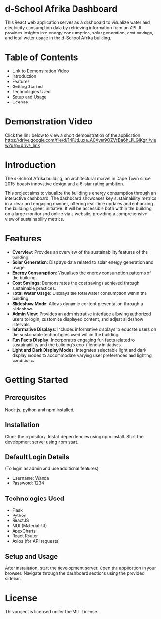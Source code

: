 # d-School Afrika Dashboard
This React web application serves as a dashboard to visualize water and electricity consumption data by retrieving information from an API. It provides insights into energy consumption, solar generation, cost savings, and total water usage in the d-School Afrika building.

# Table of Contents
* Link to Demonstration Video
* Introduction
* Features
* Getting Started
* Technologies Used
* Setup and Usage
* License
  
# Demonstration Video
Click the link below to view a short demonstration of the application
https://drive.google.com/file/d/14FJtLuxaLA0Xym9OZVcBa6hLPLGiKgnI/view?usp=drive_link

# Introduction
The d-School Afrika building, an architectural marvel in Cape Town since 2015, boasts innovative design and a 6-star rating ambition.

This project aims to visualize the building's energy consumption through an interactive dashboard. The dashboard showcases key sustainability metrics in a clear and engaging manner, offering real-time updates and enhancing the building's green initiative. It will be accessible both within the building on a large monitor and online via a website, providing a comprehensive view of sustainability metrics.

# Features
- **Overview**: Provides an overview of the sustainability features of the building.
- **Solar Generation**: Displays data related to solar energy generation and usage.
- **Energy Consumption**: Visualizes the energy consumption patterns of the building.
- **Cost Savings**: Demonstrates the cost savings achieved through sustainable practices.
- **Total Water Usage**: Displays the total water consumption within the building.
- **Slideshow Mode**: Allows dynamic content presentation through a slideshow.
- **Admin View**: Provides an administrative interface allowing authorized users to login, customize displayed content, and adjust slideshow intervals.
- **Informative Displays**: Includes informative displays to educate users on the sustainable technologies used within the building.
- **Fun Facts Display**: Incorporates engaging fun facts related to sustainability and the building's eco-friendly initiatives.
- **Light and Dark Display Modes**: Integrates selectable light and dark display modes to accommodate varying user preferences and lighting conditions.

# Getting Started

## Prerequisites
Node.js, python and npm installed.

## Installation
Clone the repository.
Install dependencies using npm install.
Start the development server using npm start.

## Default Login Details
(To login as admin and use additional features)
- Username: Wanda
- Password: 1234

## Technologies Used
- Flask
- Python
- ReactJS
- MUI (Material-UI)
- ApexCharts
- React Router
- Axios (for API requests)

## Setup and Usage
After installation, start the development server.
Open the application in your browser.
Navigate through the dashboard sections using the provided sidebar.

# License
This project is licensed under the MIT License.
